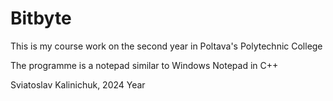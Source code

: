 # Bitbyte
This is my course work on the second year in Poltava's Polytechnic College  

The programme is a notepad similar to Windows Notepad in C++

Sviatoslav Kalinichuk, 2024 Year
